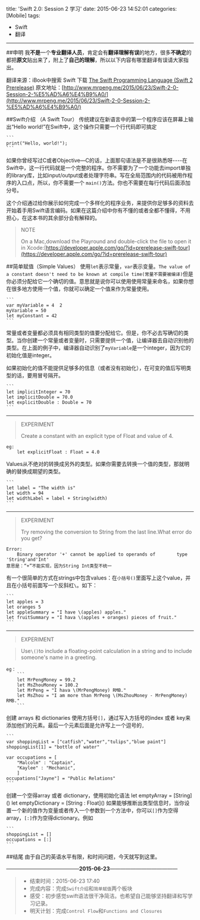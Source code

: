 title: 'Swift 2.0: Session 2 学习'
date: 2015-06-23 14:52:01
categories: [Mobile]
tags:
- Swift
- 翻译

---
##申明
我**不是**一个**专业翻译人员**，肯定会有**翻译理解有误**的地方，很多**不确定**的都把**原文**贴出来了，附上了**自己的理解**，所以以下内容有哪里翻译有误请大家指出。

翻译来源：iBook中搜索 Swift 下载 [The Swift Programming Language (Swift 2 Prerelease)](https://itunes.apple.com/cn/book/swift-programming-language/id1002622538?mt=11)
原文地址：[http://www.mrpeng.me/2015/06/23/Swift-2-0-Session-2-%E5%AD%A6%E4%B9%A0/](http://www.mrpeng.me/2015/06/23/Swift-2-0-Session-2-%E5%AD%A6%E4%B9%A0/)

##Swift介绍 （A Swift Tour）
传统建议在新语言中的第一个程序应该在屏幕上输出“Hello world!”在Swift中，这个操作只需要一个行代码即可搞定

	```
    print("Hello, world!");
    ```
<!--more-->
如果你曾经写过C或者Objective—C的话，上面那句语法是不是很熟悉呀----在Swift中，这一行代码就是一个完整的程序。你不需要为了一个功能去import单独的library库，比如input/output或者处理字符串。写在全局范围内的代码被用作程序的入口点，所以，你不需要一个 `main()`方法。你也不需要在每行代码后面添加分号。

这个介绍通过给你展示如何完成一个多样化的程序业务，来提供你足够多的资料去开始着手用Swift语言编码。如果在这篇介绍中你有不懂的或者全都不懂得，不用担心，在这本书的其余部分会有解释的。

> NOTE
> 
> On a Mac,download the Playround and double-click the file to open it in Xcode:[https://developer.apple.com/go/?id=prerelease-swift-tour](https://developer.apple.com/go/?id=prerelease-swift-tour)
	
##简单赋值（Simple Values）
使用`let`表示常量，`var`表示变量。`The value of a constant doesn't need to be known at compile time(常量不需要被编译)`但是你必须分配给它一个确切的值。意思就是说你可以使用使用常量来命名，如果你想在很多地方使用一个值，你就可以确定一个值来作为常量使用。
	
	```
	var myVariable = 4	2
	myVariable = 50
	let myConstant = 42
	```
常量或者变量都必须具有相同类型的值要分配给它。但是，你不必去写确切的类型。当你创建一个常量或者变量时，只需要提供一个值，让编译器去自动识别他的类型。在上面的例子中，编译器自动识别了`myVariable`是一个integer，因为它的初始化值是integer。

如果初始化的值不能提供足够多的信息（或者没有初始化），在可变的值后写明类型的话，要用冒号隔开。

	```
	let implicitInteger = 70
	let implicitDouble = 70.0
	let explicitDouble : Double = 70
	```
---
> EXPERIMENT
> 
> Create a constant with an explicit type of Float and value of 4.
> 
	eg:
		let explicitFloat : Float = 4.0
Values从不绝对的转换成另外的类型。如果你需要去转换一个值的类型，那就明确的替换成期望的类型。
	
	```
	let label = "The width is"
	let width = 94
	let widthLabel = label + String(width)
	```
	
---
> EXPERIMENT
> 
> Try removing the conversion to String from the last line.What error do you get?
> 
	Error:
		Binary operator '+' cannot be applied to operands of 		type 'String'and'Int'
	意思是：“+”不能实现，因为String Int类型不统一
	
有一个很简单的方式在strings中包含values：在`小括号()`里面写上这个value，并且在小括号前面写一个反斜杠`\`。如下：
	
	```
	let apples = 3
	let oranges 5
	let appleSummary = "I have \(apples) apples."
	let fruitSummary = "I hava \(apples + oranges) pieces of fruit."
    ```
	
------

> EXPERIMENT

> Use`\()`to include a floating-point calculation in a string and to include someone's name in a greeting.
> 
	eg：
		```
		let MrPengMoney = 99.2
		let MsZhouMoney = 100.2
		let MrPeng = "I hava \(MrPengMoney) RMB."
		let MsZhou = "I am more than MrPeng \(MsZhouMoney - MrPengMoney) RMB."
        ```
		
        
创建 arrays 和 dictionaries 使用方括号`[]`，通过写入方括号的index 或者 key来添加他们的元素。最后一个元素后面是允许写上一个逗号的`,`

	```
	var shoppingList = ["catfish","water","tulips","blue paint"]
	shoppingList[1] = "bottle of water"
	
	var occupations = [
		"Malcolm" : "Captain",
		"Kaylee" : "Mechanic",
		]
	occupations["Jayne"] = "Public Relations"
	```
    	
	
创建一个空得array 或者 dictionary，使用初始化语法
	let emptyArray = \[String]()
	let emptyDictionary = \[String : Float]()
如果能够推断出类型信息时，当你设置一个新的值作为变量或者传入一个参数到一个方法中，你可以`[]`作为空得array，`[:]`作为空得dictionary。例如
	
	```
	shoppingList = []
	occupations = [:]
    ```
        
	
##结尾
由于自己的英语水平有限，和时间问题，今天就写到这里。

——————————————**2015-06-23**—————————————
> * 结束时间：2015-06-23 17:40 
> * 完成内容：完成`Swift介绍`和`简单赋值`两个板块
> * 感受：初步感觉swift语法很干净简洁。也希望自己能够坚持翻译和写学习记录。
> * 明天计划：完成`Control Flow`和`Functions and Closures`